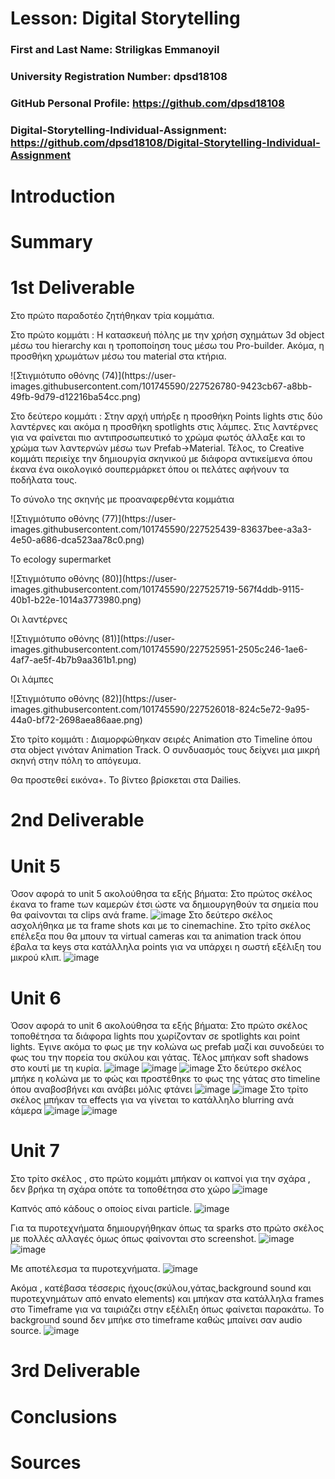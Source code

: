 # Lesson: Digital Storytelling

### First and Last Name: Striligkas Emmanoyil
### University Registration Number: dpsd18108
### GitHub Personal Profile: https://github.com/dpsd18108
### Digital-Storytelling-Individual-Assignment: https://github.com/dpsd18108/Digital-Storytelling-Individual-Assignment

# Introduction



# Summary


# 1st Deliverable
<p>Στο πρώτο παραδοτέο ζητήθηκαν τρία κομμάτια. </p>
Στο πρώτο κομμάτι : Η κατασκευή πόλης με την χρήση σχημάτων 3d object μέσω του hierarchy και η τροποποίηση τους μέσω του Pro-builder. Ακόμα, η προσθήκη χρωμάτων μέσω του material στα κτήρια.<p></p>
![Στιγμιότυπο οθόνης (74)](https://user-images.githubusercontent.com/101745590/227526780-9423cb67-a8bb-49fb-9d79-d12216ba54cc.png)



<p>Στο δεύτερο κομμάτι : Στην αρχή υπήρξε η προσθήκη Points lights στις δύο λαντέρνες και ακόμα η προσθήκη spotlights στις λάμπες. Στις λαντέρνες για να φαίνεται πιο αντιπροσωπευτικό το χρώμα φωτός άλλαξε και το χρώμα των λαντερνών μέσω των Prefab->Material. Τέλος, το Creative κομμάτι περιείχε την δημιουργία σκηνικού με διάφορα αντικείμενα όπου έκανα ένα οικολογικό σουπερμάρκετ όπου οι πελάτες αφήνουν τα ποδήλατα τους.</p> <p></p>
<p>Το σύνολο της σκηνής με προαναφερθέντα κομμάτια</p>
<p>![Στιγμιότυπο οθόνης (77)](https://user-images.githubusercontent.com/101745590/227525439-83637bee-a3a3-4e50-a686-dca523aa78c0.png)</p>
<p>Το ecology supermarket</p>
<p>![Στιγμιότυπο οθόνης (80)](https://user-images.githubusercontent.com/101745590/227525719-567f4ddb-9115-40b1-b22e-1014a3773980.png)</p>
<p>Οι λαντέρνες</p>
![Στιγμιότυπο οθόνης (81)](https://user-images.githubusercontent.com/101745590/227525951-2505c246-1ae6-4af7-ae5f-4b7b9aa361b1.png)
<p>Οι λάμπες</p>
![Στιγμιότυπο οθόνης (82)](https://user-images.githubusercontent.com/101745590/227526018-824c5e72-9a95-44a0-bf72-2698aea86aae.png)
<p>Στο τρίτο κομμάτι : Διαμορφώθηκαν σειρές Animation στο Timeline όπου στα object γινόταν Animation Track. Ο συνδυασμός τους δείχνει μια μικρή σκηνή στην πόλη το απόγευμα.</p>
Θα προστεθεί εικόνα+. Το βίντεο βρίσκεται στα Dailies. 
<p></p>

# 2nd Deliverable
# Unit 5
Όσον αφορά το unit 5 ακολούθησα τα εξής βήματα: 
Στο πρώτος σκέλος έκανα το frame των καμερών έτσι ώστε να δημιουργηθούν τα σημεία που θα φαίνονται τα clips ανά frame. 
![image](https://user-images.githubusercontent.com/101745590/236651610-6ee49e4a-b20e-4e6d-944e-d866ef983d6f.png)
Στο δεύτερο σκέλος ασχολήθηκα με τα frame shots και με το cinemachine.
Στο τρίτο σκέλος επέλεξα που θα μπουν τα virtual cameras και τα animation track όπου έβαλα τα keys στα κατάλληλα points για να υπάρχει η σωστή εξέλιξη του μικρού κλιπ. 
![image](https://user-images.githubusercontent.com/101745590/236651679-dc619273-b997-41a9-8fa1-739f7eb2eac4.png)
# Unit 6
Όσον αφορά το unit 6 ακολούθησα τα εξής βήματα: 
Στο πρώτο σκέλος τοποθέτησα τα διάφορα lights που χωρίζονταν σε spotlights και point lights. Έγινε ακόμα το φως με την κολώνα ως prefab μαζί και συνοδεύει το φως του την πορεία του σκύλου και γάτας. Τέλος μπήκαν soft shadows στο κουτί με τη κυρία.
![image](https://user-images.githubusercontent.com/101745590/236651879-60142869-0001-487b-bdce-15a0b594903b.png)
![image](https://user-images.githubusercontent.com/101745590/236651940-e8807dc1-b101-43c1-a26d-20cd6a276c6f.png)
![image](https://user-images.githubusercontent.com/101745590/236651978-4d49b339-a130-4c15-9836-54c51476daa8.png)
Στο δεύτερο σκέλος μπήκε η κολώνα με το φώς και προστέθηκε το φως της γάτας στο timeline όπου αναβοσβήνει και ανάβει μόλις φτάνει 
![image](https://user-images.githubusercontent.com/101745590/236652100-1cf04c0e-89da-4c3f-8b20-7fc8e14d448f.png)
![image](https://user-images.githubusercontent.com/101745590/236652136-ceeb55d6-f588-4693-9000-950df86ac3af.png)
Στο τρίτο σκέλος μπήκαν τα effects για να γίνεται το κατάλληλο blurring ανά κάμερα
![image](https://user-images.githubusercontent.com/101745590/236652192-bbb41bce-cd38-4872-9c12-5c4b87af6ac3.png)
![image](https://user-images.githubusercontent.com/101745590/236652199-93d248bc-5192-4ec9-baeb-648483d22b81.png)
# Unit 7
Στο τρίτο σκέλος , στο πρώτο κομμάτι μπήκαν οι καπνοί για την σχάρα , δεν βρήκα τη σχάρα οπότε τα τοποθέτησα στο χώρο 
![image](https://user-images.githubusercontent.com/101745590/236652450-fd78bdc9-b45a-4bdc-99e1-383f2cbab5e7.png)

Καπνός από κάδους ο οποίος είναι particle.
![image](https://user-images.githubusercontent.com/101745590/236652409-8e6357f5-92b9-431a-bdc7-e21fdab65e7e.png)

Για τα πυροτεχνήματα δημιουργήθηκαν όπως τα sparks στο πρώτο σκέλος με πολλές αλλαγές όμως όπως φαίνονται στο screenshot.
![image](https://user-images.githubusercontent.com/101745590/236652485-97c17e72-14ab-4a4f-b322-dac67cdf2877.png)
![image](https://user-images.githubusercontent.com/101745590/236652499-6c327470-754f-4100-94ef-51dc176b3968.png)

Με αποτέλεσμα τα πυροτεχνήματα.
![image](https://user-images.githubusercontent.com/101745590/236652679-7da3fda8-a476-4fde-a1d7-7a868e370d71.png)

Ακόμα , κατέβασα τέσσερις ήχους(σκύλου,γάτας,background sound και πυροτεχνημάτων από envato elements) και μπήκαν στα κατάλληλα frames στο Timeframe για να ταιριάζει στην εξέλιξη όπως φαίνεται παρακάτω. Το background sound δεν μπήκε στο timeframe καθώς μπαίνει σαν audio source.
![image](https://user-images.githubusercontent.com/101745590/236652544-d7b14fd0-d985-49b2-b3aa-3bc5bb5fd5d8.png)







# 3rd Deliverable 


# Conclusions


# Sources
